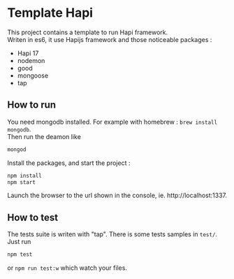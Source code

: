# Template Hapi

This project contains a template to run Hapi framework.  
Writen in es6, it use Hapijs framework and those noticeable packages :

- Hapi 17
- nodemon
- good
- mongoose
- tap

## How to run

You need mongodb installed. For example with homebrew : `brew install mongodb`.  
Then run the deamon like

```sh
mongod
```

Install the packages, and start the project :

```sh
npm install
npm start
```

Launch the browser to the url shown in the console, ie. http://localhost:1337.

## How to test

The tests suite is writen with "tap". There is some tests samples in `test/`. Just run

```sh
npm test
```

or `npm run test:w` which watch your files.
